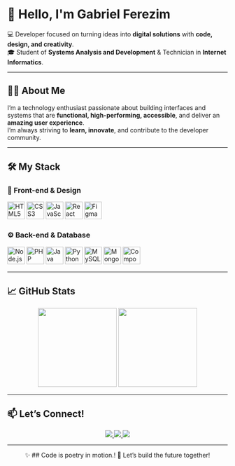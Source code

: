 # 👋 Hello, I'm **Gabriel Ferezim**

💻 Developer focused on turning ideas into **digital solutions** with **code, design, and creativity**.  
🎓 Student of **Systems Analysis and Development** & Technician in **Internet Informatics**.

---

## 👨‍💻 About Me  
I’m a technology enthusiast passionate about building interfaces and systems that are **functional, high-performing, accessible**, and deliver an **amazing user experience**.  
I’m always striving to **learn, innovate**, and contribute to the developer community.

---

## 🛠️ My Stack

### 🎨 Front-end & Design  
<p align="left">
  <img src="https://cdn.jsdelivr.net/gh/devicons/devicon/icons/html5/html5-original.svg" height="40" alt="HTML5" title="HTML5" />
  <img src="https://cdn.jsdelivr.net/gh/devicons/devicon/icons/css3/css3-original.svg" height="40" alt="CSS3" title="CSS3" />
  <img src="https://cdn.jsdelivr.net/gh/devicons/devicon/icons/javascript/javascript-original.svg" height="40" alt="JavaScript" title="JavaScript" />
  <img src="https://cdn.jsdelivr.net/gh/devicons/devicon/icons/react/react-original.svg" height="40" alt="React" title="React" />
  <img src="https://cdn.jsdelivr.net/gh/devicons/devicon/icons/figma/figma-original.svg" height="40" alt="Figma" title="Figma" />
</p>

### ⚙️ Back-end & Database  
<p align="left">
  <img src="https://cdn.jsdelivr.net/gh/devicons/devicon/icons/nodejs/nodejs-original.svg" height="40" alt="Node.js" title="Node.js" />
  <img src="https://cdn.jsdelivr.net/gh/devicons/devicon/icons/php/php-original.svg" height="40" alt="PHP" title="PHP" />
  <img src="https://cdn.jsdelivr.net/gh/devicons/devicon/icons/java/java-original.svg" height="40" alt="Java" title="Java" />
  <img src="https://cdn.jsdelivr.net/gh/devicons/devicon/icons/python/python-original.svg" height="40" alt="Python" title="Python" />
  <img src="https://cdn.jsdelivr.net/gh/devicons/devicon/icons/mysql/mysql-original.svg" height="40" alt="MySQL" title="MySQL" />
  <img src="https://cdn.jsdelivr.net/gh/devicons/devicon/icons/mongodb/mongodb-original.svg" height="40" alt="MongoDB" title="MongoDB" />
  <img src="https://cdn.jsdelivr.net/gh/devicons/devicon/icons/composer/composer-original.svg" height="40" alt="Composer" title="Composer" />
</p>

---

## 📈 GitHub Stats  
<div align="center">
  <img height="180em" src="https://github-readme-stats.vercel.app/api?username=GabrielFerezim&show_icons=true&theme=radical&include_all_commits=true&count_private=true"/>
  <img height="180em" src="https://github-readme-stats.vercel.app/api/top-langs/?username=GabrielFerezim&layout=compact&langs_count=8&theme=radical"/>
</div>

---

## 📫 Let’s Connect!  
<div align="center">
  <a href="mailto:ferezimbiel@gmail.com">
    <img src="https://img.shields.io/badge/-Gmail-D14836?style=for-the-badge&logo=gmail&logoColor=white" />
  </a>
  <a href="https://www.linkedin.com/in/gabriel-ferezim-lindsiepe-a8a2ba28a/" target="_blank">
    <img src="https://img.shields.io/badge/-LinkedIn-0077B5?style=for-the-badge&logo=linkedin&logoColor=white" />
  </a>
  <a href="https://www.instagram.com/ferezim/" target="_blank">
    <img src="https://img.shields.io/badge/-Instagram-E4405F?style=for-the-badge&logo=instagram&logoColor=white" />
  </a>
</div>

---

<div align="center">
✨ ## Code is poetry in motion.!
🚀 Let’s build the future together!
</div>
